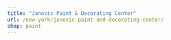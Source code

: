 ```yaml
---
title: "Janovic Paint & Decorating Center"
url: /new-york/janovic-paint-and-decorating-center/
shop: paint
---
```

